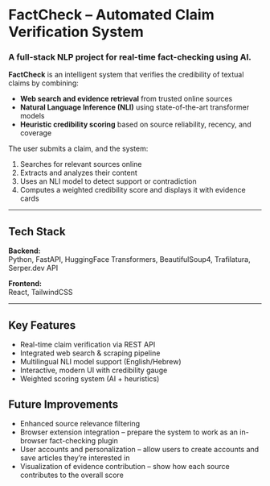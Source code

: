 # FactCheck – Automated Claim Verification System

### A full-stack NLP project for real-time fact-checking using AI.

**FactCheck** is an intelligent system that verifies the credibility of textual claims by combining:
- **Web search and evidence retrieval** from trusted online sources  
- **Natural Language Inference (NLI)** using state-of-the-art transformer models  
- **Heuristic credibility scoring** based on source reliability, recency, and coverage  

The user submits a claim, and the system:
1. Searches for relevant sources online  
2. Extracts and analyzes their content  
3. Uses an NLI model to detect support or contradiction  
4. Computes a weighted credibility score and displays it with evidence cards

---

## Tech Stack

**Backend:**  
Python, FastAPI, HuggingFace Transformers, BeautifulSoup4, Trafilatura, Serper.dev API  

**Frontend:**  
React, TailwindCSS  

---

##  Key Features
- Real-time claim verification via REST API
- Integrated web search & scraping pipeline  
- Multilingual NLI model support (English/Hebrew)  
- Interactive, modern UI with credibility gauge  
- Weighted scoring system (AI + heuristics)  


## Future Improvements
- Enhanced source relevance filtering
- Browser extension integration – prepare the system to work as an in-browser fact-checking plugin
- User accounts and personalization – allow users to create accounts and save articles they’re interested in
- Visualization of evidence contribution – show how each source contributes to the overall score


